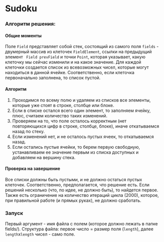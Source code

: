 # Sudoku
### Алгоритм решения:
#### Общие моменты
Поле `Field` представляет собой стек, состоящий из самого поля `fields` - двумерный массив из клеточек `FieldElement`, 
ссылки на предыдущий элемент ` Field prevField` и точки `Point`, которая указывает, какую клеточку мы сейчас изменили и на какое значение.
Для каждой клеточки создается список из всевозможных чисел, которые могут находиться в данной ячейке. Соответственно, 
если клеточка первоначально заполнена, то список пустой.
#### Алгоритм
1. Проходимся по всему полю и удаляем из списков все элементы, которые уже стоят в строке, столбце или блоке.
2. Если в списке остался всего один элемент, то заполняем ячейку, плюс, считаем количество таких изменений.
3. Проверяем на то, что поле осталось корректным (нет повторяющихся цифр в строке, столбце, блоке), иначе откатываемся назад по стеку.
4. Если изменений нет, и не осталось пустых ячеек, то откатываемся назад.
5. Если остались пустые ячейки, то берем первую свободную, устанавливаем ее значение первым из списка доступных и добавляем на вершину стека.

#### Проверка на завершение
Все списки должны быть пустыми, и не должно остаться пустых клеточек. Соответственно, предполагается, что решение есть. 
Если решений несколько (что, по идее, не должно быть), то найдется первое. Также есть ограничение на количество итераций 
цикла (2000), которое, при правильной работе (и прямых руках), не должно сработать.

### Запуск
Первый аргумент - имя файла с полем (которое должно лежать в папке fields/). Структура файла: первое число = размер поля (`length`), далее `length`x`length` чисел - само поле.
